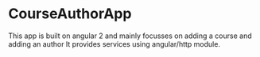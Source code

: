 # CourseAuthorApp
This app is built on angular 2 and mainly focusses on adding a course and adding an author
It provides services using angular/http module. 
